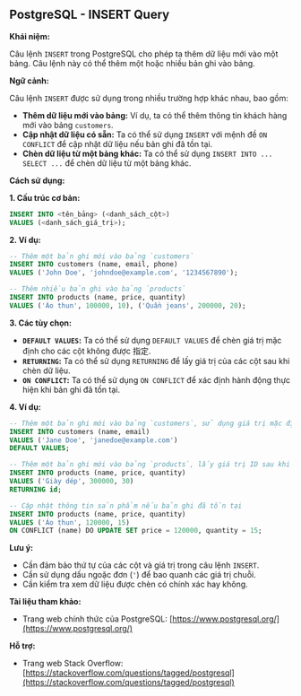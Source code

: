 ## PostgreSQL - INSERT Query

**Khái niệm:**

Câu lệnh `INSERT` trong PostgreSQL cho phép ta thêm dữ liệu mới vào một bảng. Câu lệnh này có thể thêm một hoặc nhiều bản ghi vào bảng.

**Ngữ cảnh:**

Câu lệnh `INSERT` được sử dụng trong nhiều trường hợp khác nhau, bao gồm:

- **Thêm dữ liệu mới vào bảng:** Ví dụ, ta có thể thêm thông tin khách hàng mới vào bảng `customers`.
- **Cập nhật dữ liệu có sẵn:** Ta có thể sử dụng `INSERT` với mệnh đề `ON CONFLICT` để cập nhật dữ liệu nếu bản ghi đã tồn tại.
- **Chèn dữ liệu từ một bảng khác:** Ta có thể sử dụng `INSERT INTO ... SELECT ...` để chèn dữ liệu từ một bảng khác.

**Cách sử dụng:**

**1. Cấu trúc cơ bản:**

```sql
INSERT INTO <tên_bảng> (<danh_sách_cột>)
VALUES (<danh_sách_giá_trị>);
```

**2. Ví dụ:**

```sql
-- Thêm một bản ghi mới vào bảng `customers`
INSERT INTO customers (name, email, phone)
VALUES ('John Doe', 'johndoe@example.com', '1234567890');

-- Thêm nhiều bản ghi vào bảng `products`
INSERT INTO products (name, price, quantity)
VALUES ('Áo thun', 100000, 10), ('Quần jeans', 200000, 20);
```

**3. Các tùy chọn:**

- **`DEFAULT VALUES`:** Ta có thể sử dụng `DEFAULT VALUES` để chèn giá trị mặc định cho các cột không được 指定.
- **`RETURNING`:** Ta có thể sử dụng `RETURNING` để lấy giá trị của các cột sau khi chèn dữ liệu.
- **`ON CONFLICT`:** Ta có thể sử dụng `ON CONFLICT` để xác định hành động thực hiện khi bản ghi đã tồn tại.

**4. Ví dụ:**

```sql
-- Thêm một bản ghi mới vào bảng `customers`, sử dụng giá trị mặc định cho cột `phone`
INSERT INTO customers (name, email)
VALUES ('Jane Doe', 'janedoe@example.com')
DEFAULT VALUES;

-- Thêm một bản ghi mới vào bảng `products`, lấy giá trị ID sau khi chèn
INSERT INTO products (name, price, quantity)
VALUES ('Giày dép', 300000, 30)
RETURNING id;

-- Cập nhật thông tin sản phẩm nếu bản ghi đã tồn tại
INSERT INTO products (name, price, quantity)
VALUES ('Áo thun', 120000, 15)
ON CONFLICT (name) DO UPDATE SET price = 120000, quantity = 15;
```

**Lưu ý:**

- Cần đảm bảo thứ tự của các cột và giá trị trong câu lệnh `INSERT`.
- Cần sử dụng dấu ngoặc đơn (`'`) để bao quanh các giá trị chuỗi.
- Cần kiểm tra xem dữ liệu được chèn có chính xác hay không.

**Tài liệu tham khảo:**

- Trang web chính thức của PostgreSQL: [https://www.postgresql.org/](https://www.postgresql.org/)

**Hỗ trợ:**

- Trang web Stack Overflow: [https://stackoverflow.com/questions/tagged/postgresql](https://stackoverflow.com/questions/tagged/postgresql)
